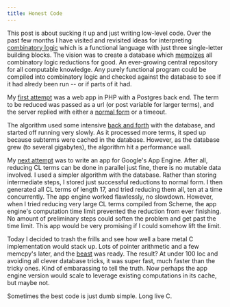 ```yaml
---
title: Honest Code
---
```


This post is about sucking it up and just writing low-level code.
Over the past few months I have visited and revisited ideas for
interpreting [combinatory
logic](http://en.wikipedia.org/wiki/Combinatory_logic) which is a
functional language with just three single-letter building blocks.
The vision was to create a database which
[memoizes](http://en.wikipedia.org/wiki/Memoize) all combinatory
logic reductions for good. An ever-growing central repository for
all computable knowledge. Any purely functional program could be
compiled into combinatory logic and checked against the database
to see if it had alredy been run -- or if parts of it had.

My [first attempt](https://github.com/begriffs/clache/tree/feature/php)
was a web app in PHP with a Postgres back end. The term to be reduced
was passed as a url (or post variable for larger terms), and the
server replied with either a [normal form](http://bit.ly/syy6dB)
or a timeout.

The algorithm used some intensive [back and
forth](http://code.google.com/p/clache/wiki/ReductionStrategy) with
the database, and started off running very slowly. As it processed
more terms, it sped up because subterms were cached in the database.
However, as the database grew (to several gigabytes), the algorithm
hit a performance wall.

My [next attempt](https://github.com/begriffs/clache) was to write
an app for Google's App Engine. After all, reducing CL terms can
be done in parallel just fine, there is no mutable data involved.
I used a simpler algorithm with the database. Rather than storing
intermediate steps, I stored just successful reductions to normal
form. I then generated all CL terms of length 17, and tried reducing
them all, ten at a time concurrently. The app engine worked flawlessly,
no slowdown. However, when I tried reducing very large CL terms
compiled from Scheme, the app engine's computation time limit
prevented the reduction from ever finishing. No amount of preliminary
steps could soften the problem and get past the time limit. This
app would be very promising if I could somehow lift the limit.

Today I decided to trash the frills and see how well a bare metal
C implementation would stack up. Lots of pointer arithmetic and a
few memcpy's later, and the
[beast](https://github.com/begriffs/clache/tree/feature/c) was
ready. The result? At under 100 loc and avoiding all clever database
tricks, it was super fast, much faster than the tricky ones. Kind
of embarassing to tell the truth. Now perhaps the app engine version
would scale to leverage existing computations in its cache, but
maybe not.

Sometimes the best code is just dumb simple. Long live C.
